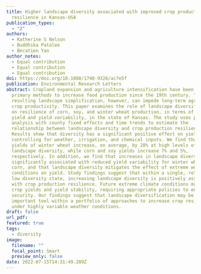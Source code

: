 ```yaml
---
title: Higher landscape diversity associated with improved crop production
  resilience in Kansas-USA
publication_types:
  - "2"
authors:
  - Katherine S Nelson
  - Buddhika Patalee
  - Becatien Yao
author_notes:
  - Equal contribution
  - Equal contribution
  - Equal contribution
doi: https://doi.org/10.1088/1748-9326/ac7e5f
publication: Environmental Research Letters
abstract: Cropland expansion and agriculture intensification have been the
  primary methods to increase food production since the 19th century. The
  resulting landscape simplification, however, can impede long-term agricultural
  crop productivity. This paper examines the role of landscape diversification
  on resilience of corn, soy, and winter wheat production, in terms of crop
  yield and yield variability, in the state of Kansas. The study uses panel data
  analysis with county fixed effects and time trends to estimate the
  relationship between landscape diversity and crop production resilience.
  Results show that diversity has a significant positive effect on yields after
  controlling for weather, irrigation, and chemical inputs. We find that the
  yields of winter wheat increase, on average, by 28% at high levels of
  landscape diversity, while corn and soy yields increase 7% and 5%,
  respectively. In addition, we find that increases in landscape diversity are
  significantly associated with reduced yield variability for winter wheat and
  corn, and that landscape diversity mitigates the effect of extreme weather
  conditions on yield. Study findings suggest that within a single, relatively
  low diversity state, increasing landscape diversity is positively associated
  with crop production resilience. Future extreme climate conditions may reduce
  crop yields and yield stability, requiring appropriate policies to ensure food
  security. Our findings suggest that landscape diversification may be an
  important tool within a portfolio of approaches to increase crop resilience
  under highly variable weather conditions.
draft: false
url_pdf: 
featured: true
tags:
  - diversity
image:
  filename: ""
  focal_point: Smart
  preview_only: false
date: 2022-07-15T14:31:49.289Z
---
```

